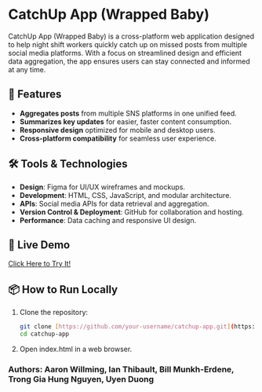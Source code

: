 # CatchUp App (Wrapped Baby)

CatchUp App (Wrapped Baby) is a cross-platform web application designed to help night shift workers quickly catch up on missed posts from multiple social media platforms. With a focus on streamlined design and efficient data aggregation, the app ensures users can stay connected and informed at any time.

## 🌟 Features
- **Aggregates posts** from multiple SNS platforms in one unified feed.
- **Summarizes key updates** for easier, faster content consumption.
- **Responsive design** optimized for mobile and desktop users.
- **Cross-platform compatibility** for seamless user experience.

## 🛠️ Tools & Technologies
- **Design**: Figma for UI/UX wireframes and mockups.
- **Development**: HTML, CSS, JavaScript, and modular architecture.
- **APIs**: Social media APIs for data retrieval and aggregation.
- **Version Control & Deployment**: GitHub for collaboration and hosting.
- **Performance**: Data caching and responsive UI design.

## 🚀 Live Demo
[Click Here to Try It!](https://awilmo.github.io/html/social_media/wrapped_Baby.html)

## 📦 How to Run Locally
1. Clone the repository:
   ```bash
   git clone [https://github.com/your-username/catchup-app.git](https://github.com/awilmo/awilmo.github.io.git)
   cd catchup-app
2. Open index.html in a web browser.




### Authors: Aaron Willming, Ian Thibault, Bill Munkh-Erdene, Trong Gia Hung Nguyen, Uyen Duong 
